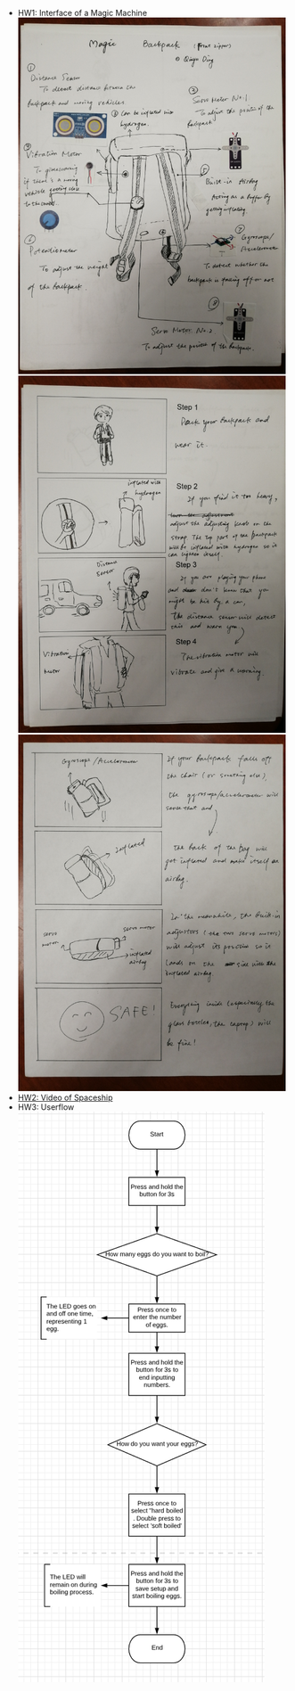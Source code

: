 * HW1: Interface of a Magic Machine
  ![](./hw1.3.jpg)
  ![](./hw1.2.jpg)
  ![](./hw1.1.jpg)
* [HW2: Video of Spaceship]()
* HW3: Userflow
![](./userflow.png)
